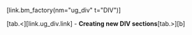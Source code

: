 [link.bm_factory(nm="ug_div" t="DIV")]

[tab.<][link.ug_div.link] - **Creating new DIV sections**[tab.>][b]

